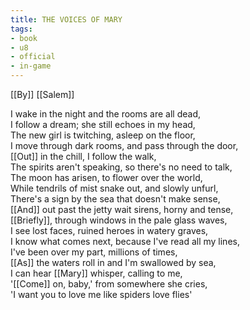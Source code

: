 ```yaml
---
title: THE VOICES OF MARY
tags:
- book
- u8
- official
- in-game
---
```


[[By]] [[Salem]]  
  
I wake in the night and the rooms are all dead,  
I follow a dream; she still echoes in my head,  
The new girl is twitching, asleep on the floor,  
I move through dark rooms, and pass through the door,  
[[Out]] in the chill, I follow the walk,  
The spirits aren't speaking, so there's no need to talk,  
The moon has arisen, to flower over the world,  
While tendrils of mist snake out, and slowly unfurl,  
There's a sign by the sea that doesn't make sense,  
[[And]] out past the jetty wait sirens, horny and tense,  
[[Briefly]], through windows in the pale glass waves,  
I see lost faces, ruined heroes in watery graves,  
I know what comes next, because I've read all my lines,  
I've been over my part, millions of times,  
[[As]] the waters roll in and I'm swallowed by sea,  
I can hear [[Mary]] whisper, calling to me,  
'[[Come]] on, baby,' from somewhere she cries,  
'I want you to love me like spiders love flies'
